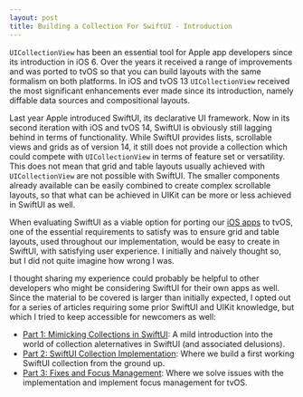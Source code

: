 ```yaml
---
layout: post
title: Building a Collection For SwiftUI - Introduction
---
```


`UICollectionView` has been an essential tool for Apple app developers since its introduction in iOS 6. Over the years it received a range of improvements and was ported to tvOS so that you can build layouts with the same formalism on both platforms. In iOS and tvOS 13 `UICollectionView` received the most significant enhancements ever made since its introduction, namely diffable data sources and compositional layouts.

Last year Apple introduced SwiftUI, its declarative UI framework. Now in its second iteration with iOS and tvOS 14, SwiftUI is obviously still lagging behind in terms of functionality. While SwiftUI provides lists, scrollable views and grids as of version 14, it still does not provide a collection which could compete with `UICollectionView` in terms of feature set or versatility. This does not mean that grid and table layouts usually achieved with `UICollectionView` are not possible with SwiftUI. The smaller components already available can be easily combined to create complex scrollable layouts, so that what can be achieved in UIKit can be more or less achieved in SwiftUI as well.

When evaluating SwiftUI as a viable option for porting our [iOS apps](https://github.com/SRGSSR/playsrg-apple) to tvOS, one of the essential requirements to satisfy was to ensure grid and table layouts, used throughout our implementation, would be easy to create in SwiftUI, with satisfying user experience. I initially and naively thought so, but I did not quite imagine how wrong I was.

I thought sharing my experience could probably be helpful to other developers who might be considering SwiftUI for their own apps as well. Since the material to be covered is larger than initially expected, I opted out for a series of articles requiring some prior SwiftUI and UIKit knowledge, but which I tried to keep accessible for newcomers as well:

- [Part 1: Mimicking Collections in SwiftUI](/swiftui_collection_part1): A mild introduction into the world of collection aleternatives in SwiftUI (and associated delusions).
- [Part 2: SwiftUI Collection Implementation](/swiftui_collection_part2): Where we build a first working SwiftUI collection from the ground up.
- [Part 3: Fixes and Focus Management](/swiftui_collection_part3): Where we solve issues with the implementation and implement focus management for tvOS.